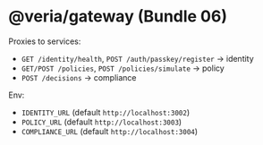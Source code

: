 # @veria/gateway (Bundle 06)

Proxies to services:
- `GET /identity/health`, `POST /auth/passkey/register` → identity
- `GET/POST /policies`, `POST /policies/simulate` → policy
- `POST /decisions` → compliance

Env:
- `IDENTITY_URL` (default `http://localhost:3002`)
- `POLICY_URL` (default `http://localhost:3003`)
- `COMPLIANCE_URL` (default `http://localhost:3004`)
